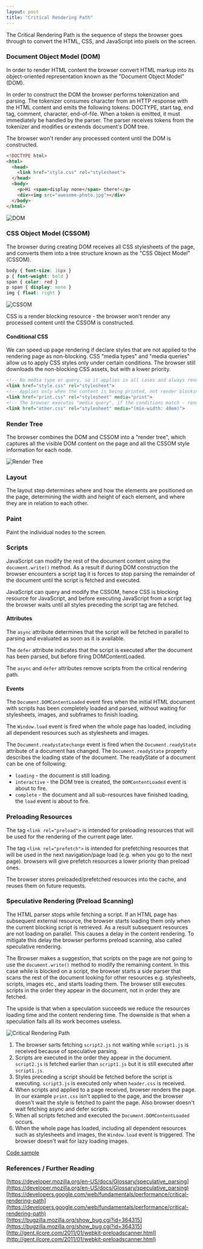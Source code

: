 ```yaml
---
layout: post
title: "Critical Rendering Path"
---
```


The Critical Rendering Path is the sequence of steps the browser goes through to convert the HTML,
CSS, and JavaScript into pixels on the screen.

### Document Object Model (DOM)

In order to render HTML content the browser convert HTML markup into its object-oriented
representation known as the "Document Object Model" (DOM).

In order to construct the DOM the browser performs tokenization and parsing.
The tokenizer consumes character from an HTTP response with the HTML content and emits the following tokens:
DOCTYPE, start tag, end tag, comment, character, end-of-file.
When a token is emitted, it must immediately be handled by the parser.
The parser receives tokens from the tokenizer and modifies or extends document's DOM tree.

The browser won't render any processed content until the DOM is constructed.

```html
<!DOCTYPE html>
<html>
  <head>
    <link href="style.css" rel="stylesheet">
  </head>
  <body>
    <p>Hi <span>display none</span> there!</p>
    <div><img src="awesome-photo.jpg"></div>
  </body>
</html>
```

![DOM](/assets/images/dom.svg)

### CSS Object Model (CSSOM)

The browser during creating DOM receives all CSS stylesheets of the page,
and converts them into a tree structure known as the "CSS Object Model" (CSSOM).

```css
body { font-size: 16px }
p { font-weight: bold }
span { color: red }
p span { display: none }
img { float: right }
```

![CSSOM](/assets/images/cssom.svg)

CSS is a render blocking resource - the browser won't render any processed content
until the CSSOM is constructed.

#### Conditional CSS

We can speed up page rendering if declare styles that are not applied to the rendering page
as non-blocking.
CSS "media types" and "media queries" allow us to apply CSS styles only under certain conditions.
The browser still downloads the non-blocking CSS assets, but with a lower priority.

```html
<!-- No media type or query, so it applies in all cases and always render blocking -->
<link href="style.css" rel="stylesheet">
<!-- Applies only when the content is being printed, not render blocking -->
<link href="print.css" rel="stylesheet" media="print">
<!-- The browser executes "media query", if the conditions match - render blocking  -->
<link href="other.css" rel="stylesheet" media="(min-width: 40em)">
```

### Render Tree

The browser combines the DOM and CSSOM into a "render tree",
which captures all the visible DOM content on the page
and all the CSSOM style information for each node.

![Render Tree](/assets/images/render-tree.svg)

### Layout

The layout step determines where and how the elements are positioned on the page,
determining the width and height of each element, and where they are in relation to each other.

### Paint

Paint the individual nodes to the screen.

### Scripts

JavaScript can modify the rest of the document content using the `document.write()` method.
As a result if during DOM construction the browser encounters a script tag it is forces
to stop parsing the remainder of the document until the script is fetched and executed.

JavaScript can query and modify the CSSOM, hence CSS is blocking resource for JavaScript,
and before executing JavaScript from a script tag the browser waits until all styles
preceding the script tag are fetched.

#### Attributes

The `async` attribute determines that the script will be fetched in parallel
to parsing and evaluated as soon as it is available.

The `defer` attribute indicates that the script is executed after the document has been parsed,
but before firing DOMContentLoaded.

The `async` and `defer` attributes remove scripts from the critical rendering path.

#### Events

The `Document.DOMContentLoaded` event fires when the initial HTML document with scripts has been completely loaded and parsed,
without waiting for stylesheets, images, and subframes to finish loading.

The `Window.load` event is fired when the whole page has loaded,
including all dependent resources such as stylesheets and images.

The `Document.readystatechange` event is fired when the `Document.readyState` attribute of a document has changed.
The `Document.readyState` property describes the loading state of the document.
The readyState of a document can be one of following:

- `loading` - the document is still loading.
- `interactive` - the DOM tree is created, the `DOMContentLoaded` event is about to fire.
- `complete` - the document and all sub-resources have finished loading, the `load` event is about to fire.

### Preloading Resources

The tag `<link rel="preload">` is intended for preloading resources that will be used
for the rendering of the current page later.

The tag `<link rel="prefetch">` is intended for prefetching resources that will be used in the next
navigation/page load (e.g. when you go to the next page).
browsers will give prefetch resources a lower priority than preload ones.

The browser stores preloaded/prefetched resources into the cache, and reuses them on future requests.

### Speculative Rendering (Preload Scanning)

The HTML parser stops while fetching a script.
If an HTML page has subsequent external resource, the browser starts loading them only
when the current blocking script is retrieved.
As a result subsequent resources are not loading on parallel.
This causes a delay in the content rendering.
To mitigate this delay the browser performs preload scanning, also called speculative rendering.

The Browser makes a suggestion, that scripts on the page are not going to use the `document.write()` method
to modify the remaining content.
In this case while is blocked on a script, the browser starts a side parser
that scans the rest of the document looking for other resources
e.g. stylesheets, scripts, images etc., and starts loading them.
The browser still executes scripts in the order they appear in the document,
not in order they are fetched.

The upside is that when a speculation succeeds we reduce the resources loading time and the content rendering time.
The downside is that when a speculation fails all its work becomes useless.

![Critical Rendering Path](/assets/images/critical-rendering-path.png)

1. The browser sarts fetching `script2.js` not waiting while `script1.js` is received because of speculative parsing.
2. Scripts are executed in the order they appear in the document. 
`script2.js` is fetched earlier than `script1.js` but it is still executed after `script1.js`.
3. Styles preceding a script should be fetched before the script is executing.
`script3.js` is executed only when `header.css` is received.
4. When scripts and applied to a page received, browser renders the page.
In our example `print.css` isn't applied to the page, and the browser doesn't wait the style is fetched to paint the page.
Also browser doesn't wait fetching async and defer scripts.
5. When all scripts fetched and executed the `Document.DOMContentLoaded` occurs.
6. When the whole page has loaded, including all dependent resources such as stylesheets and images,
the `Window.load` event is triggered. The browser doesn't wait for lazy loading images. 

[Code sample](https://github.com/dtrunin/critical-rendering-path)

### References / Further Reading
[https://developer.mozilla.org/en-US/docs/Glossary/speculative_parsing](https://developer.mozilla.org/en-US/docs/Glossary/speculative_parsing)<br>
[https://developers.google.com/web/fundamentals/performance/critical-rendering-path](https://developers.google.com/web/fundamentals/performance/critical-rendering-path)<br>
[https://bugzilla.mozilla.org/show_bug.cgi?id=364315](https://bugzilla.mozilla.org/show_bug.cgi?id=364315)<br>
[http://gent.ilcore.com/2011/01/webkit-preloadscanner.html](http://gent.ilcore.com/2011/01/webkit-preloadscanner.html)<br>
